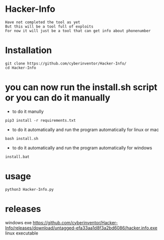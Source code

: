 # Hacker-Info
```
Have not completed the tool as yet
But this will be a tool full of exploits
For now it will just be a tool that can get info about phonenumber
```
# Installation
```
git clone https://github.com/cyberinventor/Hacker-Info/
cd Hacker-Info
```
# you can now run the install.sh script or you can do it manually
* to do it manully
```
pip3 install -r requirements.txt
```
* to do it automatically and run the program automatically for linux or mac
```
bash install.sh
```
* to do it automatically and run the program automatically for windows
```
install.bat
```
# usage
```
python3 Hacker-Info.py
```

# releases

windows exe https://github.com/cyberinventor/Hacker-Info/releases/download/untagged-efa33aa1d8f3a2bd6086/hacker.info.exe
linux executable
